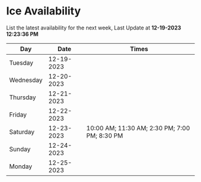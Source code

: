 # Ice Availability

List the latest availability for the next week, Last Update at **12-19-2023 12:23:36 PM**

| Day         | Date        | Times       |
| ----------- | ----------- | ----------- |
|Tuesday|12-19-2023||
|Wednesday|12-20-2023||
|Thursday|12-21-2023||
|Friday|12-22-2023||
|Saturday|12-23-2023|10:00 AM; 11:30 AM; 2:30 PM; 7:00 PM; 8:30 PM|
|Sunday|12-24-2023||
|Monday|12-25-2023||
